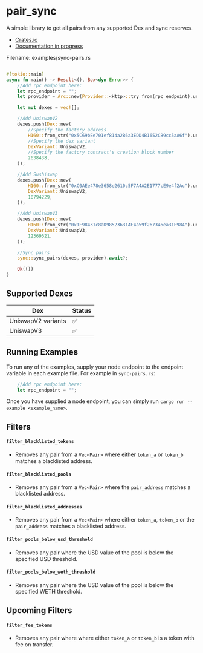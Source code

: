 # pair_sync

A simple library to get all pairs from any supported Dex and sync reserves.

- [Crates.io](https://crates.io/crates/pair_sync)
- [Documentation in progress](https://docs.rs/pair_sync/0.1.0/pair_sync/)


Filename: examples/sync-pairs.rs
```rust

#[tokio::main]
async fn main() -> Result<(), Box<dyn Error>> {
    //Add rpc endpoint here:
    let rpc_endpoint = "";
    let provider = Arc::new(Provider::<Http>::try_from(rpc_endpoint).unwrap());

    let mut dexes = vec![];

    //Add UniswapV2
    dexes.push(Dex::new(
        //Specify the factory address
        H160::from_str("0x5C69bEe701ef814a2B6a3EDD4B1652CB9cc5aA6f").unwrap(),
        //Specify the dex variant
        DexVariant::UniswapV2,
        //Specify the factory contract's creation block number
        2638438,
    ));

    //Add Sushiswap
    dexes.push(Dex::new(
        H160::from_str("0xC0AEe478e3658e2610c5F7A4A2E1777cE9e4f2Ac").unwrap(),
        DexVariant::UniswapV2,
        10794229,
    ));

    //Add UniswapV3
    dexes.push(Dex::new(
        H160::from_str("0x1F98431c8aD98523631AE4a59f267346ea31F984").unwrap(),
        DexVariant::UniswapV3,
        12369621,
    ));

    //Sync pairs
    sync::sync_pairs(dexes, provider).await?;

    Ok(())
}
```

## Supported Dexes

| Dex | Status |
|----------|------|
| UniswapV2 variants  | ✅||
| UniswapV3  | ✅||


## Running Examples

To run any of the examples, supply your node endpoint to the endpoint variable in each example file. For example in `sync-pairs.rs`:

```rust
    //Add rpc endpoint here:
    let rpc_endpoint = "";
```

Once you have supplied a node endpoint, you can simply run `cargo run --example <example_name>`.


## Filters

#### `filter_blacklisted_tokens`
- Removes any pair from a `Vec<Pair>` where either `token_a` or `token_b` matches a blacklisted address.

#### `filter_blacklisted_pools`
- Removes any pair from a `Vec<Pair>` where the `pair_address` matches a blacklisted address.

#### `filter_blacklisted_addresses`
- Removes any pair from a `Vec<Pair>` where either `token_a`, `token_b` or the `pair_address` matches a blacklisted address.

#### `filter_pools_below_usd_threshold`
- Removes any pair where the USD value of the pool is below the specified USD threshold.

#### `filter_pools_below_weth_threshold`
- Removes any pair where the USD value of the pool is below the specified WETH threshold.


## Upcoming Filters

#### `filter_fee_tokens`
- Removes any pair where  where either `token_a` or `token_b` is a token with fee on transfer.



